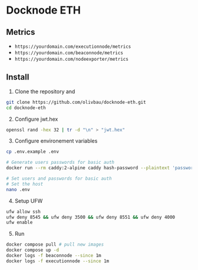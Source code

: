 # Docknode ETH

## Metrics

* `https://yourdomain.com/executionnode/metrics`
* `https://yourdomain.com/beaconnode/metrics`
* `https://yourdomain.com/nodeexporter/metrics`

## Install 

1. Clone the repository and
```bash
git clone https://github.com/olivbau/docknode-eth.git
cd docknode-eth
```

2. Configure jwt.hex
```bash
openssl rand -hex 32 | tr -d "\n" > "jwt.hex"
```

3. Configure environement variables
```bash
cp .env.example .env

# Generate users passwords for basic auth
docker run --rm caddy:2-alpine caddy hash-password --plaintext 'password'

# Set users and passwords for basic auth
# Set the host
nano .env
```

4. Setup UFW
```bash
ufw allow ssh
ufw deny 8545 && ufw deny 3500 && ufw deny 8551 && ufw deny 4000
ufw enable
```

5. Run
```bash
docker compose pull # pull new images
docker compose up -d
docker logs -f beaconnode --since 1m
docker logs -f executionnode --since 1m
```